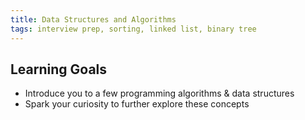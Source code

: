 ```yaml
---
title: Data Structures and Algorithms
tags: interview prep, sorting, linked list, binary tree
---
```


## Learning Goals

* Introduce you to a few programming algorithms & data structures
* Spark your curiosity to further explore these concepts

